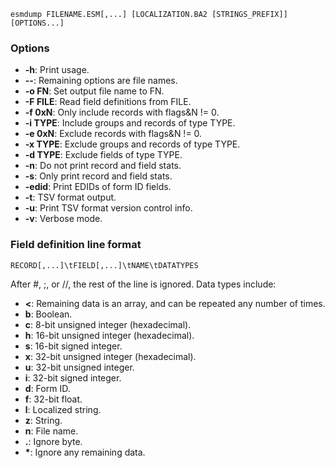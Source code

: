     esmdump FILENAME.ESM[,...] [LOCALIZATION.BA2 [STRINGS_PREFIX]] [OPTIONS...]

### Options

* **-h**: Print usage.
* **--**: Remaining options are file names.
* **-o FN**: Set output file name to FN.
* **-F FILE**: Read field definitions from FILE.
* **-f 0xN**: Only include records with flags&N != 0.
* **-i TYPE**: Include groups and records of type TYPE.
* **-e 0xN**: Exclude records with flags&N != 0.
* **-x TYPE**: Exclude groups and records of type TYPE.
* **-d TYPE**: Exclude fields of type TYPE.
* **-n**: Do not print record and field stats.
* **-s**: Only print record and field stats.
* **-edid**: Print EDIDs of form ID fields.
* **-t**: TSV format output.
* **-u**: Print TSV format version control info.
* **-v**: Verbose mode.

### Field definition line format

    RECORD[,...]\tFIELD[,...]\tNAME\tDATATYPES

After #, ;, or //, the rest of the line is ignored. Data types include:

* **<**: Remaining data is an array, and can be repeated any number of times.
* **b**: Boolean.
* **c**: 8-bit unsigned integer (hexadecimal).
* **h**: 16-bit unsigned integer (hexadecimal).
* **s**: 16-bit signed integer.
* **x**: 32-bit unsigned integer (hexadecimal).
* **u**: 32-bit unsigned integer.
* **i**: 32-bit signed integer.
* **d**: Form ID.
* **f**: 32-bit float.
* **l**: Localized string.
* **z**: String.
* **n**: File name.
* **.**: Ignore byte.
* **\***: Ignore any remaining data.

